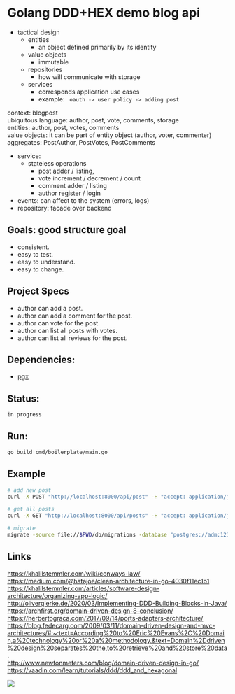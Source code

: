 # Golang DDD+HEX demo blog api

- tactical design
    - entities
        - an object defined primarily by its identity
    - value objects
        - immutable
    - repositories
        - how will communicate with storage
    - services
        - corresponds application use cases
        - example:
        ` oauth -> user policy -> adding post`

context: blogpost <br>
ubiquitous language: author, post, vote, comments, storage <br>
entities: author, post, votes, comments <br>
value objects: it can be part of entity object (author, voter, commenter) <br>
aggregates: PostAuthor, PostVotes, PostComments <br>
- service:
    - stateless operations 
        - post adder / listing,
        - vote increment / decrement / count
        - comment adder / listing
        - author register / login 
- events: can affect to the system (errors, logs)
- repository: facade over backend

## Goals: good structure goal

- consistent.
- easy to test.
- easy to understand.
- easy to change.

## Project Specs

- author can add a post.
- author can add a comment for the post.
- author can vote for the post.
- author can list all posts with votes.
- author can list all reviews for the post.


## Dependencies:
- [pgx](https://github.com/jackc/pgx)

## Status:
	in progress

## Run:
```sh
go build cmd/boilerplate/main.go
```

## Example


```sh
# add new post
curl -X POST "http://localhost:8000/api/post" -H "accept: application/json" -H "Content-Type: application/json" -d '{"content": "hello cruel world"}'

# get all posts
curl -X GET "http://localhost:8000/api/posts" -H "accept: application/json"

# migrate
migrate -source file://$PWD/db/migrations -database "postgres://adm:1234@localhost:5432/alem?sslmode=disable" up
```

## Links
https://khalilstemmler.com/wiki/conways-law/ <br>
https://medium.com/@hatajoe/clean-architecture-in-go-4030f11ec1b1 <br>
https://khalilstemmler.com/articles/software-design-architecture/organizing-app-logic/ <br>
http://olivergierke.de/2020/03/Implementing-DDD-Building-Blocks-in-Java/ <br>
https://archfirst.org/domain-driven-design-8-conclusion/ <br>
https://herbertograca.com/2017/09/14/ports-adapters-architecture/ <br>
https://blog.fedecarg.com/2009/03/11/domain-driven-design-and-mvc-architectures/#:~:text=According%20to%20Eric%20Evans%2C%20Domain,a%20technology%20or%20a%20methodology.&text=Domain%2Ddriven%20design%20separates%20the,to%20retrieve%20and%20store%20data. <br>
http://www.newtonmeters.com/blog/domain-driven-design-in-go/ <br>
https://vaadin.com/learn/tutorials/ddd/ddd_and_hexagonal <br>

![](https://visitor-badge.laobi.icu/badge?page_id=Zulbukharov.golang-ddd-hex)
